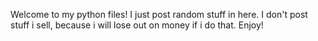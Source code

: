 Welcome to my python files! I just post random stuff in here. I don't post stuff i sell, because i will lose out on money if i do that. Enjoy!
